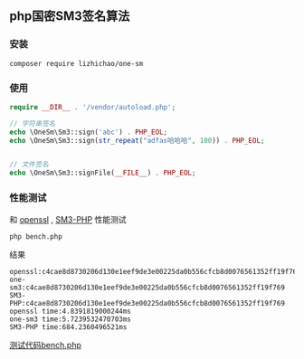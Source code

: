 ## php国密SM3签名算法

### 安装

```shell 
composer require lizhichao/one-sm
``` 

### 使用
```php
require __DIR__ . '/vendor/autoload.php';

// 字符串签名
echo \OneSm\Sm3::sign('abc') . PHP_EOL;
echo \OneSm\Sm3::sign(str_repeat("adfas哈哈哈", 100)) . PHP_EOL;


// 文件签名
echo \OneSm\Sm3::signFile(__FILE__) . PHP_EOL;
```
### 性能测试
和 [openssl](https://github.com/openssl/openssl) , [SM3-PHP](https://github.com/DongyunLee/SM3-PHP) 性能测试

```shell
php bench.php
```
结果
```
openssl:c4cae8d8730206d130e1eef9de3e00225da0b556cfcb8d0076561352ff19f769
one-sm3:c4cae8d8730206d130e1eef9de3e00225da0b556cfcb8d0076561352ff19f769
SM3-PHP:c4cae8d8730206d130e1eef9de3e00225da0b556cfcb8d0076561352ff19f769
openssl time:4.8391819000244ms
one-sm3 time:5.7239532470703ms
SM3-PHP time:684.2360496521ms

```
[测试代码bench.php](https://github.com/lizhichao/sm/blob/master/bench.php)